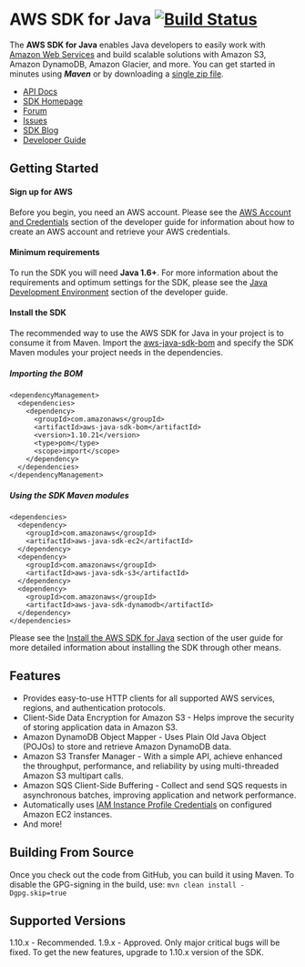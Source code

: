 # AWS SDK for Java [![Build Status](https://travis-ci.org/aws/aws-sdk-java.png?branch=master)](https://travis-ci.org/aws/aws-sdk-java)

The **AWS SDK for Java** enables Java developers to easily work with [Amazon Web Services][aws] and build scalable solutions with Amazon S3, Amazon DynamoDB, Amazon Glacier, and more. You can get started in minutes using ***Maven*** or by downloading a [single zip file][install-jar].

* [API Docs][docs-api]
* [SDK Homepage][sdk-website]
* [Forum][sdk-forum]
* [Issues][sdk-issues]
* [SDK Blog][blog]
* [Developer Guide][docs-guide]

## Getting Started
#### Sign up for AWS ####
Before you begin, you need an AWS account. Please see the [AWS Account and Credentials][docs-signup] section of the developer guide for information about how to create an AWS account and retrieve your AWS credentials.

#### Minimum requirements ####
To run the SDK you will need **Java 1.6+**. For more information about the requirements and optimum settings for the SDK, please see the [Java Development Environment][docs-signup] section of the developer guide.

#### Install the SDK ####
The recommended way to use the AWS SDK for Java in your project is to consume it from Maven. Import the <a href="https://github.com/aws/aws-sdk-java/tree/master/aws-java-sdk-bom">aws-java-sdk-bom</a> and specify the SDK Maven modules your project needs in the dependencies.

##### Importing the BOM #####
```
<dependencyManagement>
  <dependencies>
    <dependency>
      <groupId>com.amazonaws</groupId>
      <artifactId>aws-java-sdk-bom</artifactId>
      <version>1.10.21</version>
      <type>pom</type>
      <scope>import</scope>
    </dependency>
  </dependencies>
</dependencyManagement>
```
##### Using the SDK Maven modules #####
``` 
<dependencies>
  <dependency>
    <groupId>com.amazonaws</groupId>
    <artifactId>aws-java-sdk-ec2</artifactId>
  </dependency>
  <dependency>
    <groupId>com.amazonaws</groupId>
    <artifactId>aws-java-sdk-s3</artifactId>
  </dependency>
  <dependency>
    <groupId>com.amazonaws</groupId>
    <artifactId>aws-java-sdk-dynamodb</artifactId>
  </dependency>
</dependencies>
```
   Please see the
   [Install the AWS SDK for Java][docs-signup] section of the user guide for more detailed information about installing the SDK through other means.

## Features

* Provides easy-to-use HTTP clients for all supported AWS services, regions, and authentication protocols.
* Client-Side Data Encryption for Amazon S3 - Helps improve the security of storing application data in Amazon S3.
* Amazon DynamoDB Object Mapper - Uses Plain Old Java Object (POJOs) to store and retrieve Amazon DynamoDB data.
* Amazon S3 Transfer Manager - With a simple API, achieve enhanced the throughput, performance, and reliability by using multi-threaded Amazon S3 multipart calls.
* Amazon SQS Client-Side Buffering - Collect and send SQS requests in asynchronous batches, improving application and network performance.
* Automatically uses [IAM Instance Profile Credentials][aws-iam-credentials] on configured Amazon EC2 instances.
* And more!

## Building From Source

Once you check out the code from GitHub, you can build it using Maven.  To disable the GPG-signing in the build, use: `mvn clean install -Dgpg.skip=true`

## Supported Versions

1.10.x - Recommended.
1.9.x - Approved. Only major critical bugs will be fixed. To get the new features, upgrade to 1.10.x version of the SDK.

[install-jar]: http://sdk-for-java.amazonwebservices.com/latest/aws-java-sdk.zip
[aws]: http://aws.amazon.com/
[sdk-website]: http://aws.amazon.com/sdkforjava
[sdk-forum]: http://developer.amazonwebservices.com/connect/forum.jspa?forumID=70
[sdk-issues]: https://github.com/aws/aws-sdk-java/issues
[sdk-license]: http://aws.amazon.com/apache2.0/
[docs-api]: http://docs.aws.amazon.com/AWSJavaSDK/latest/javadoc/index.html
[docs-signup]: http://docs.aws.amazon.com/AWSSdkDocsJava/latest/DeveloperGuide/java-dg-setup.html
[aws-iam-credentials]: http://docs.aws.amazon.com/AWSSdkDocsJava/latest/DeveloperGuide/java-dg-roles.html
[docs-guide]: http://docs.aws.amazon.com/AWSSdkDocsJava/latest/DeveloperGuide/welcome.html
[blog]: https://java.awsblog.com